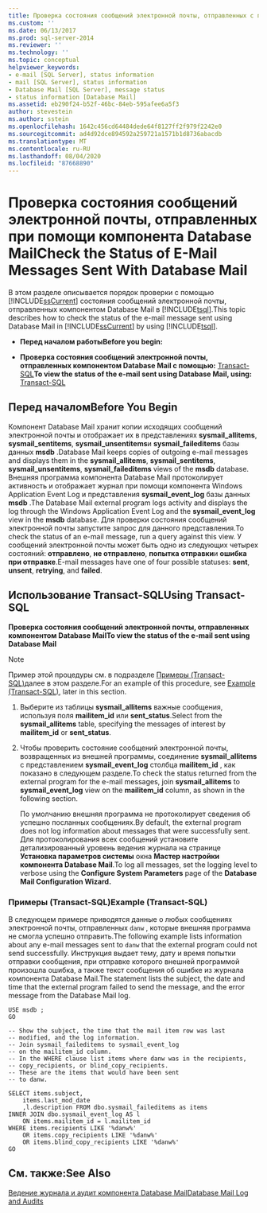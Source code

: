 ```yaml
---
title: Проверка состояния сообщений электронной почты, отправленных с помощью компонента Database Mail | Документация Майкрософт
ms.custom: ''
ms.date: 06/13/2017
ms.prod: sql-server-2014
ms.reviewer: ''
ms.technology: ''
ms.topic: conceptual
helpviewer_keywords:
- e-mail [SQL Server], status information
- mail [SQL Server], status information
- Database Mail [SQL Server], message status
- status information [Database Mail]
ms.assetid: eb290f24-b52f-46bc-84eb-595afee6a5f3
author: stevestein
ms.author: sstein
ms.openlocfilehash: 1642c456cd64484dede64f8127ff2f979f2242e0
ms.sourcegitcommit: ad4d92dce894592a259721a1571b1d8736abacdb
ms.translationtype: MT
ms.contentlocale: ru-RU
ms.lasthandoff: 08/04/2020
ms.locfileid: "87668890"
---
```

# <a name="check-the-status-of-e-mail-messages-sent-with-database-mail"></a><span data-ttu-id="3b222-102">Проверка состояния сообщений электронной почты, отправленных при помощи компонента Database Mail</span><span class="sxs-lookup"><span data-stu-id="3b222-102">Check the Status of E-Mail Messages Sent With Database Mail</span></span>
  <span data-ttu-id="3b222-103">В этом разделе описывается порядок проверки с помощью [!INCLUDE[ssCurrent](../../includes/sscurrent-md.md)] состояния сообщений электронной почты, отправленных компонентом Database Mail в [!INCLUDE[tsql](../../includes/tsql-md.md)].</span><span class="sxs-lookup"><span data-stu-id="3b222-103">This topic describes how to check the status of the e-mail message sent using Database Mail  in [!INCLUDE[ssCurrent](../../includes/sscurrent-md.md)] by using [!INCLUDE[tsql](../../includes/tsql-md.md)].</span></span>  
  
-   <span data-ttu-id="3b222-104">**Перед началом работы**</span><span class="sxs-lookup"><span data-stu-id="3b222-104">**Before you begin:**</span></span>  
  
-   <span data-ttu-id="3b222-105">**Проверка состояния сообщений электронной почты, отправленных компонентом Database Mail с помощью:**  [Transact-SQL](#TsqlProcedure)</span><span class="sxs-lookup"><span data-stu-id="3b222-105">**To view the status of the e-mail sent using Database Mail, using:**  [Transact-SQL](#TsqlProcedure)</span></span>  
  
##  <a name="before-you-begin"></a><a name="BeforeYouBegin"></a> <span data-ttu-id="3b222-106">Перед началом</span><span class="sxs-lookup"><span data-stu-id="3b222-106">Before You Begin</span></span>  
 <span data-ttu-id="3b222-107">Компонент Database Mail хранит копии исходящих сообщений электронной почты и отображает их в представлениях **sysmail_allitems**, **sysmail_sentitems**, **sysmail_unsentitems**и **sysmail_faileditems** базы данных **msdb** .</span><span class="sxs-lookup"><span data-stu-id="3b222-107">Database Mail keeps copies of outgoing e-mail messages and displays them in the **sysmail_allitems**, **sysmail_sentitems**, **sysmail_unsentitems**, **sysmail_faileditems** views of the **msdb** database.</span></span> <span data-ttu-id="3b222-108">Внешняя программа компонента Database Mail протоколирует активность и отображает журнал при помощи компонента Windows Application Event Log и представления **sysmail_event_log** базы данных **msdb** .</span><span class="sxs-lookup"><span data-stu-id="3b222-108">The Database Mail external program logs activity and displays the log through the Windows Application Event Log and the **sysmail_event_log** view in the **msdb** database.</span></span> <span data-ttu-id="3b222-109">Для проверки состояния сообщений электронной почты запустите запрос для данного представления.</span><span class="sxs-lookup"><span data-stu-id="3b222-109">To check the status of an e-mail message, run a query against this view.</span></span> <span data-ttu-id="3b222-110">У сообщений электронной почты может быть одно из следующих четырех состояний: **отправлено**, **не отправлено**, **попытка отправки**и **ошибка при отправке**.</span><span class="sxs-lookup"><span data-stu-id="3b222-110">E-mail messages have one of four possible statuses: **sent**, **unsent**, **retrying**, and **failed**.</span></span>  
  
##  <a name="using-transact-sql"></a><a name="TsqlProcedure"></a> <span data-ttu-id="3b222-111">Использование Transact-SQL</span><span class="sxs-lookup"><span data-stu-id="3b222-111">Using Transact-SQL</span></span>  
 <span data-ttu-id="3b222-112">**Проверка состояния сообщений электронной почты, отправленных компонентом Database Mail**</span><span class="sxs-lookup"><span data-stu-id="3b222-112">**To view the status of the e-mail sent using Database Mail**</span></span>  
  
> [!NOTE]  
>  <span data-ttu-id="3b222-113">Пример этой процедуры см. в подразделе [Примеры (Transact-SQL)](#TsqlExample)далее в этом разделе.</span><span class="sxs-lookup"><span data-stu-id="3b222-113">For an example of this procedure, see [Example (Transact-SQL)](#TsqlExample), later in this section.</span></span>  
  
1.  <span data-ttu-id="3b222-114">Выберите из таблицы **sysmail_allitems** важные сообщения, используя поля **mailitem_id** или **sent_status**.</span><span class="sxs-lookup"><span data-stu-id="3b222-114">Select from the **sysmail_allitems** table, specifying the messages of interest by **mailitem_id** or **sent_status**.</span></span>  
  
2.  <span data-ttu-id="3b222-115">Чтобы проверить состояние сообщений электронной почты, возвращенных из внешней программы, соединение **sysmail_allitems** с представлением **sysmail_event_log** столбца **mailitem_id** , как показано в следующем разделе.</span><span class="sxs-lookup"><span data-stu-id="3b222-115">To check the status returned from the external program for the e-mail messages, join **sysmail_allitems** to **sysmail_event_log** view on the **mailitem_id** column, as shown in the following section.</span></span>  
  
     <span data-ttu-id="3b222-116">По умолчанию внешняя программа не протоколирует сведения об успешно посланных сообщениях.</span><span class="sxs-lookup"><span data-stu-id="3b222-116">By default, the external program does not log information about messages that were successfully sent.</span></span> <span data-ttu-id="3b222-117">Для протоколирования всех сообщений установите детализированный уровень ведения журнала на странице **Установка параметров системы** окна **Мастер настройки компонента Database Mail**.</span><span class="sxs-lookup"><span data-stu-id="3b222-117">To log all messages, set the logging level to verbose using the **Configure System Parameters** page of the **Database Mail Configuration Wizard.**</span></span>  
  
###  <a name="example-transact-sql"></a><a name="TsqlExample"></a> <span data-ttu-id="3b222-118">Примеры (Transact-SQL)</span><span class="sxs-lookup"><span data-stu-id="3b222-118">Example (Transact-SQL)</span></span>  
 <span data-ttu-id="3b222-119">В следующем примере приводятся данные о любых сообщениях электронной почты, отправленных `danw` , которые внешняя программа не смогла успешно отправить.</span><span class="sxs-lookup"><span data-stu-id="3b222-119">The following example lists information about any e-mail messages sent to `danw` that the external program could not send successfully.</span></span> <span data-ttu-id="3b222-120">Инструкция выдает тему, дату и время попытки отправки сообщения, при отправке которого внешней программой произошла ошибка, а также текст сообщения об ошибке из журнала компонента Database Mail.</span><span class="sxs-lookup"><span data-stu-id="3b222-120">The statement lists the subject, the date and time that the external program failed to send the message, and the error message from the Database Mail log.</span></span>  
  
```  
USE msdb ;  
GO  
  
-- Show the subject, the time that the mail item row was last  
-- modified, and the log information.  
-- Join sysmail_faileditems to sysmail_event_log   
-- on the mailitem_id column.  
-- In the WHERE clause list items where danw was in the recipients,  
-- copy_recipients, or blind_copy_recipients.  
-- These are the items that would have been sent  
-- to danw.  
  
SELECT items.subject,  
    items.last_mod_date  
    ,l.description FROM dbo.sysmail_faileditems as items  
INNER JOIN dbo.sysmail_event_log AS l  
    ON items.mailitem_id = l.mailitem_id  
WHERE items.recipients LIKE '%danw%'    
    OR items.copy_recipients LIKE '%danw%'   
    OR items.blind_copy_recipients LIKE '%danw%'  
GO  
```  
  
## <a name="see-also"></a><span data-ttu-id="3b222-121">См. также:</span><span class="sxs-lookup"><span data-stu-id="3b222-121">See Also</span></span>  
 [<span data-ttu-id="3b222-122">Ведение журнала и аудит компонента Database Mail</span><span class="sxs-lookup"><span data-stu-id="3b222-122">Database Mail Log and Audits</span></span>](database-mail-log-and-audits.md)  
  
  

